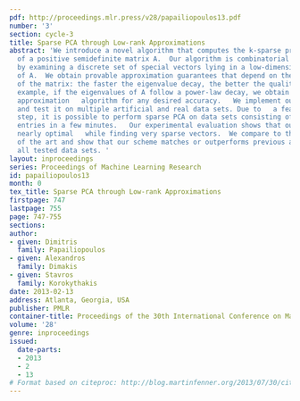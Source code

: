 ```yaml
---
pdf: http://proceedings.mlr.press/v28/papailiopoulos13.pdf
number: '3'
section: cycle-3
title: Sparse PCA through Low-rank Approximations
abstract: 'We introduce a novel algorithm that computes the k-sparse principal component
  of a positive semidefinite matrix A.  Our algorithm is combinatorial and operates
  by examining a discrete set of special vectors lying in a low-dimensional eigen-subspace
  of A.  We obtain provable approximation guarantees that depend on the spectral profile
  of the matrix: the faster the eigenvalue decay, the better the quality of our approximation.  For
  example, if the eigenvalues of A follow a power-law decay, we obtain a polynomial-time
  approximation   algorithm for any desired accuracy.   We implement our algorithm
  and test it on multiple artificial and real data sets. Due to   a feature elimination
  step, it is possible to perform sparse PCA on data sets consisting of millions of
  entries in a few minutes.   Our experimental evaluation shows that our scheme is
  nearly optimal   while finding very sparse vectors.  We compare to the prior state
  of the art and show that our scheme matches or outperforms previous algorithms   in
  all tested data sets. '
layout: inproceedings
series: Proceedings of Machine Learning Research
id: papailiopoulos13
month: 0
tex_title: Sparse PCA through Low-rank Approximations
firstpage: 747
lastpage: 755
page: 747-755
sections: 
author:
- given: Dimitris
  family: Papailiopoulos
- given: Alexandros
  family: Dimakis
- given: Stavros
  family: Korokythakis
date: 2013-02-13
address: Atlanta, Georgia, USA
publisher: PMLR
container-title: Proceedings of the 30th International Conference on Machine Learning
volume: '28'
genre: inproceedings
issued:
  date-parts:
  - 2013
  - 2
  - 13
# Format based on citeproc: http://blog.martinfenner.org/2013/07/30/citeproc-yaml-for-bibliographies/
---
```

